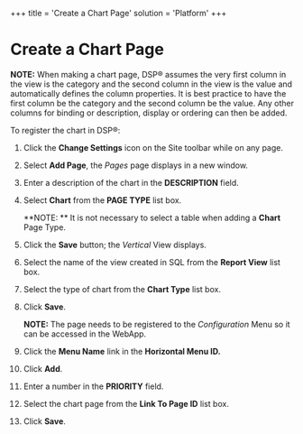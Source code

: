 +++
title = 'Create a Chart Page'
solution = 'Platform'
+++

# Create a Chart Page

**NOTE:** When making a chart page, DSP® assumes the very first column
in the view is the category and the second column in the view is the
value and automatically defines the column properties. It is best
practice to have the first column be the category and the second column
be the value. Any other columns for binding or description, display or
ordering can then be added.

To register the chart in DSP®:

1.  Click the **Change Settings** icon on the Site toolbar while on any
    page.

2.  Select **Add Page**, the *Pages* page displays in a new window.

3.  Enter a description of the chart in the **DESCRIPTION** field.

4.  Select **Chart** from the **PAGE TYPE** list box.
    
    **NOTE: ** It is not necessary to select a table when adding a
    **Chart** Page Type.

5.  Click the **Save** button; the *Vertical* View displays.

6.  Select the name of the view created in SQL from the **Report View**
    list box.

7.  Select the type of chart from the **Chart Type** list box.

8.  Click **Save**.
    
    **NOTE:** The page needs to be registered to the *Configuration*
    Menu so it can be accessed in the WebApp.

9.  Click the **Menu Name** link in the **Horizontal Menu ID.**

10. Click **Add**.

11. Enter a number in the **PRIORITY** field.

12. Select the chart page from the **Link To Page ID** list box.

13. Click **Save**.
